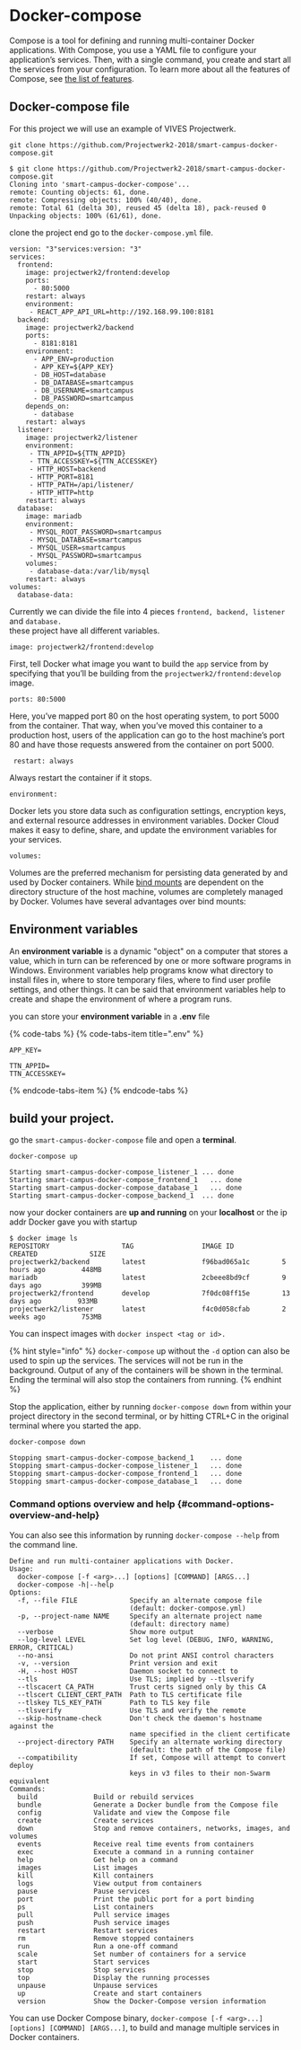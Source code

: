 # Docker-compose

Compose is a tool for defining and running multi-container Docker applications. With Compose, you use a YAML file to configure your application’s services. Then, with a single command, you create and start all the services from your configuration. To learn more about all the features of Compose, see [the list of features](https://docs.docker.com/compose/overview/#features).

## Docker-compose file

For this project we will use an example of VIVES Projectwerk.

```text
git clone https://github.com/Projectwerk2-2018/smart-campus-docker-compose.git
```

```text
$ git clone https://github.com/Projectwerk2-2018/smart-campus-docker-compose.git
Cloning into 'smart-campus-docker-compose'...
remote: Counting objects: 61, done.
remote: Compressing objects: 100% (40/40), done.
remote: Total 61 (delta 30), reused 45 (delta 18), pack-reused 0
Unpacking objects: 100% (61/61), done.
```

clone the project end go to the `docker-compose.yml` file.

```text
version: "3"services:version: "3"
services:
  frontend:
    image: projectwerk2/frontend:develop
    ports:
      - 80:5000
    restart: always
    environment:
     - REACT_APP_API_URL=http://192.168.99.100:8181
  backend:
    image: projectwerk2/backend
    ports:
      - 8181:8181
    environment:
      - APP_ENV=production
      - APP_KEY=${APP_KEY}
      - DB_HOST=database
      - DB_DATABASE=smartcampus
      - DB_USERNAME=smartcampus
      - DB_PASSWORD=smartcampus
    depends_on: 
      - database
    restart: always
  listener:
    image: projectwerk2/listener
    environment:
     - TTN_APPID=${TTN_APPID}
     - TTN_ACCESSKEY=${TTN_ACCESSKEY}
     - HTTP_HOST=backend
     - HTTP_PORT=8181
     - HTTP_PATH=/api/listener/
     - HTTP_HTTP=http
    restart: always
  database:
    image: mariadb
    environment:
     - MYSQL_ROOT_PASSWORD=smartcampus
     - MYSQL_DATABASE=smartcampus
     - MYSQL_USER=smartcampus
     - MYSQL_PASSWORD=smartcampus
    volumes:
     - database-data:/var/lib/mysql
    restart: always
volumes:
  database-data:
```

Currently we can divide the file into 4 pieces `frontend, backend, listener` and `database.`   
these project have all different variables.

```text
image: projectwerk2/frontend:develop
```

First, tell Docker what image you want to build the `app` service from by specifying that you’ll be building from the `projectwerk2/frontend:develop` image.   


```text
ports: 80:5000
```

Here, you’ve mapped port 80 on the host operating system, to port 5000 from the container. That way, when you’ve moved this container to a production host, users of the application can go to the host machine’s port 80 and have those requests answered from the container on port 5000.

```text
 restart: always
```

Always restart the container if it stops.

```text
environment:
```

Docker lets you store data such as configuration settings, encryption keys, and external resource addresses in environment variables. Docker Cloud makes it easy to define, share, and update the environment variables for your services.

```text
volumes:
```

Volumes are the preferred mechanism for persisting data generated by and used by Docker containers. While [bind mounts](https://docs.docker.com/storage/bind-mounts/) are dependent on the directory structure of the host machine, volumes are completely managed by Docker. Volumes have several advantages over bind mounts:

## Environment variables

An **environment variable** is a dynamic "object" on a computer that stores a value, which in turn can be referenced by one or more software programs in Windows. Environment variables help programs know what directory to install files in, where to store temporary files, where to find user profile settings, and other things. It can be said that environment variables help to create and shape the environment of where a program runs.

you can store your **environment variable** in a **.env** file

{% code-tabs %}
{% code-tabs-item title=".env" %}
```text
APP_KEY=

TTN_APPID=
TTN_ACCESSKEY=

```
{% endcode-tabs-item %}
{% endcode-tabs %}

## build your project. 

go the `smart-campus-docker-compose` file and open a **terminal**. 

```text
docker-compose up
```

```text
Starting smart-campus-docker-compose_listener_1 ... done
Starting smart-campus-docker-compose_frontend_1   ... done
Starting smart-campus-docker-compose_database_1   ... done
Starting smart-campus-docker-compose_backend_1  ... done
```

now your docker containers are **up and running** on your **localhost** or the ip addr Docker gave you with startup

```text
$ docker image ls
REPOSITORY                  TAG                 IMAGE ID            CREATED             SIZE
projectwerk2/backend        latest              f96bad065a1c        5 hours ago         448MB
mariadb                     latest              2cbeee8bd9cf        9 days ago          399MB
projectwerk2/frontend       develop             7f0dc08ff15e        13 days ago         933MB
projectwerk2/listener       latest              f4c0d058cfab        2 weeks ago         753MB
```

You can inspect images with `docker inspect <tag or id>.`

{% hint style="info" %}
`docker-compose` up without the `-d` option can also be used to spin up the services. The services will not be run in the background. Output of any of the containers will be shown in the terminal. Ending the terminal will also stop the containers from running.
{% endhint %}

Stop the application, either by running `docker-compose down` from within your project directory in the second terminal, or by hitting CTRL+C in the original terminal where you started the app.

```text
docker-compose down
```

```text
Stopping smart-campus-docker-compose_backend_1    ... done
Stopping smart-campus-docker-compose_listener_1   ... done
Stopping smart-campus-docker-compose_frontend_1   ... done
Stopping smart-campus-docker-compose_database_1   ... done
```

### Command options overview and help {#command-options-overview-and-help}

You can also see this information by running `docker-compose --help` from the command line.

```text
Define and run multi-container applications with Docker.
Usage:
  docker-compose [-f <arg>...] [options] [COMMAND] [ARGS...]
  docker-compose -h|--help
Options:
  -f, --file FILE             Specify an alternate compose file
                              (default: docker-compose.yml)
  -p, --project-name NAME     Specify an alternate project name
                              (default: directory name)
  --verbose                   Show more output
  --log-level LEVEL           Set log level (DEBUG, INFO, WARNING, ERROR, CRITICAL)
  --no-ansi                   Do not print ANSI control characters
  -v, --version               Print version and exit
  -H, --host HOST             Daemon socket to connect to
  --tls                       Use TLS; implied by --tlsverify
  --tlscacert CA_PATH         Trust certs signed only by this CA
  --tlscert CLIENT_CERT_PATH  Path to TLS certificate file
  --tlskey TLS_KEY_PATH       Path to TLS key file
  --tlsverify                 Use TLS and verify the remote
  --skip-hostname-check       Don't check the daemon's hostname against the
                              name specified in the client certificate
  --project-directory PATH    Specify an alternate working directory
                              (default: the path of the Compose file)
  --compatibility             If set, Compose will attempt to convert deploy
                              keys in v3 files to their non-Swarm equivalent
Commands:
  build              Build or rebuild services
  bundle             Generate a Docker bundle from the Compose file
  config             Validate and view the Compose file
  create             Create services
  down               Stop and remove containers, networks, images, and volumes
  events             Receive real time events from containers
  exec               Execute a command in a running container
  help               Get help on a command
  images             List images
  kill               Kill containers
  logs               View output from containers
  pause              Pause services
  port               Print the public port for a port binding
  ps                 List containers
  pull               Pull service images
  push               Push service images
  restart            Restart services
  rm                 Remove stopped containers
  run                Run a one-off command
  scale              Set number of containers for a service
  start              Start services
  stop               Stop services
  top                Display the running processes
  unpause            Unpause services
  up                 Create and start containers
  version            Show the Docker-Compose version information
```

You can use Docker Compose binary, `docker-compose [-f <arg>...] [options] [COMMAND] [ARGS...]`, to build and manage multiple services in Docker containers.


